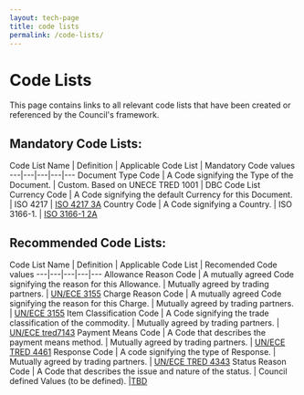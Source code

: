 ```yaml
---
layout: tech-page
title: code lists
permalink: /code-lists/
---
```


# Code Lists

This page contains links to all relevant code lists that have been created or referenced by the Council's framework.

## Mandatory Code Lists:

Code List Name | Definition | Applicable Code List | Mandatory Code values 
---|---|---|---|---
Document Type Code | A Code signifying the Type of the Document. | Custom. Based on UNECE TRED 1001 | DBC Code List 
Currency Code | A Code signifying the default Currency for this Document. | ISO 4217 | [ISO 4217 3A](http://docs.oasis-open.org/ubl/os-UBL-2.1/cl/gc/default/CurrencyCode-2.1.gc)
Country Code | A Code signifying a Country. | ISO 3166-1. | [ISO 3166-1 2A](http://docs.oasis-open.org/ubl/os-UBL-2.1/cl/gc/default/CountryIdentificationCode-2.1.gc)

## Recommended Code Lists:

Code List Name | Definition | Applicable Code List | Recomended Code values 
---|---|---|---|---
Allowance Reason Code | A mutually agreed Code signifying the reason for this Allowance. | Mutually agreed by trading partners. | [UN/ECE 3155](http://docs.oasis-open.org/ubl/os-UBL-2.1/cl/gc/default/AllowanceChargeReasonCode-2.1.gc)
Charge Reason Code | A mutually agreed Code signifying the reason for this Charge. | Mutually agreed by trading partners. | [UN/ECE 3155](http://docs.oasis-open.org/ubl/os-UBL-2.1/cl/gc/default/AllowanceChargeReasonCode-2.1.gc)
Item Classification Code | A Code signifying the trade classification of the commodity. | Mutually agreed by trading partners. | [UN/ECE tred7143](http://docs.oasis-open.org/ubl/os-UBL-2.1/cl/gc/special-purpose/ItemClassificationCode-2.1.gc)
Payment Means Code | A Code that describes the payment means method. | Mutually agreed by trading partners. | [UN/ECE TRED 4461](http://www.unece.org/trade/untdid/d04a/tred/tred4461.htm)
Response Code | A code signifying the type of Response. |  Mutually agreed by trading partners. | [UN/ECE TRED 4343](http://www.unece.org/fileadmin/DAM/trade/edifact/code/4343cl.htm)
Status Reason Code | A Code that describes the issue and nature of the status. | Council defined Values (to be defined). |[TBD](http://docs.oasis-open.org/ubl/os-UBL-2.1/cl/gc/special-purpose/StatusCode-2.1.gc)
